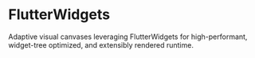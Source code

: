 # FlutterWidgets
Adaptive visual canvases leveraging FlutterWidgets for high-performant, widget-tree optimized, and extensibly rendered runtime.
